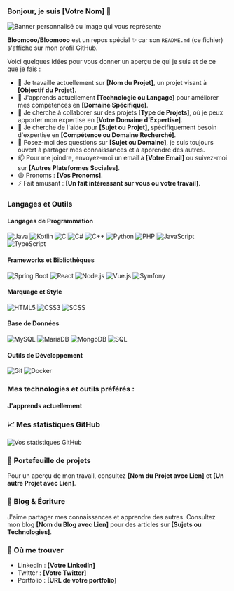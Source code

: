 ### Bonjour, je suis [Votre Nom] 👋

![Banner personnalisé ou image qui vous représente](URL_de_l'image)

**Bloomooo/Bloomooo** est un repos spécial ✨ car son `README.md` (ce fichier) s'affiche sur mon profil GitHub.

Voici quelques idées pour vous donner un aperçu de qui je suis et de ce que je fais :

- 🔭 Je travaille actuellement sur **[Nom du Projet]**, un projet visant à **[Objectif du Projet]**.
- 🌱 J'apprends actuellement **[Technologie ou Langage]** pour améliorer mes compétences en **[Domaine Spécifique]**.
- 👯 Je cherche à collaborer sur des projets **[Type de Projets]**, où je peux apporter mon expertise en **[Votre Domaine d'Expertise]**.
- 🤔 Je cherche de l'aide pour **[Sujet ou Projet]**, spécifiquement besoin d'expertise en **[Compétence ou Domaine Recherché]**.
- 💬 Posez-moi des questions sur **[Sujet ou Domaine]**, je suis toujours ouvert à partager mes connaissances et à apprendre des autres.
- 📫 Pour me joindre, envoyez-moi un email à **[Votre Email]** ou suivez-moi sur **[Autres Plateformes Sociales]**.
- 😄 Pronoms : **[Vos Pronoms]**.
- ⚡ Fait amusant : **[Un fait intéressant sur vous ou votre travail]**.

### Langages et Outils

#### Langages de Programmation
![Java](https://img.shields.io/badge/-Java-007396?style=flat-square&logo=java&logoColor=white)
![Kotlin](https://img.shields.io/badge/-Kotlin-0095D5?style=flat-square&logo=kotlin&logoColor=white)
![C](https://img.shields.io/badge/-C-A8B9CC?style=flat-square&logo=c&logoColor=white)
![C#](https://img.shields.io/badge/-C%23-239120?style=flat-square&logo=c-sharp&logoColor=white)
![C++](https://img.shields.io/badge/-C++-00599C?style=flat-square&logo=cplusplus&logoColor=white)
![Python](https://img.shields.io/badge/-Python-3776AB?style=flat-square&logo=python&logoColor=white)
![PHP](https://img.shields.io/badge/-PHP-777BB4?style=flat-square&logo=php&logoColor=white)
![JavaScript](https://img.shields.io/badge/-JavaScript-F7DF1E?style=flat-square&logo=javascript&logoColor=black)
![TypeScript](https://img.shields.io/badge/-TypeScript-3178C6?style=flat-square&logo=typescript&logoColor=white)

#### Frameworks et Bibliothèques
![Spring Boot](https://img.shields.io/badge/-Spring%20Boot-6DB33F?style=flat-square&logo=spring-boot&logoColor=white)
![React](https://img.shields.io/badge/-React-61DAFB?style=flat-square&logo=react&logoColor=black)
![Node.js](https://img.shields.io/badge/-Node.js-339933?style=flat-square&logo=node.js&logoColor=white)
![Vue.js](https://img.shields.io/badge/-Vue.js-4FC08D?style=flat-square&logo=vue.js&logoColor=white)
![Symfony](https://img.shields.io/badge/-Symfony-000000?style=flat-square&logo=symfony&logoColor=white)

#### Marquage et Style
![HTML5](https://img.shields.io/badge/-HTML5-E34F26?style=flat-square&logo=html5&logoColor=white)
![CSS3](https://img.shields.io/badge/-CSS3-1572B6?style=flat-square&logo=css3&logoColor=white)
![SCSS](https://img.shields.io/badge/-SCSS-CC6699?style=flat-square&logo=sass&logoColor=white)

#### Base de Données
![MySQL](https://img.shields.io/badge/-MySQL-4479A1?style=flat-square&logo=mysql&logoColor=white)
![MariaDB](https://img.shields.io/badge/-MariaDB-003545?style=flat-square&logo=mariadb&logoColor=white)
![MongoDB](https://img.shields.io/badge/-MongoDB-47A248?style=flat-square&logo=mongodb&logoColor=white)
![SQL](https://img.shields.io/badge/-SQL-00000F?style=flat-square&logo=sql&logoColor=white)

#### Outils de Développement
![Git](https://img.shields.io/badge/-Git-F05032?style=flat-square&logo=git&logoColor=white)
![Docker](https://img.shields.io/badge/-Docker-2496ED?style=flat-square&logo=docker&logoColor=white)


### Mes technologies et outils préférés :

#### J'apprends actuellement


### 📈 Mes statistiques GitHub

![Vos statistiques GitHub](URL_pour_statistiques_GitHub)

### 🎨 Portefeuille de projets

Pour un aperçu de mon travail, consultez **[Nom du Projet avec Lien]** et **[Un autre Projet avec Lien]**.

### 📝 Blog & Écriture

J'aime partager mes connaissances et apprendre des autres. Consultez mon blog **[Nom du Blog avec Lien]** pour des articles sur **[Sujets ou Technologies]**.

### 💼 Où me trouver

- LinkedIn : **[Votre LinkedIn]**
- Twitter : **[Votre Twitter]**
- Portfolio : **[URL de votre portfolio]**
